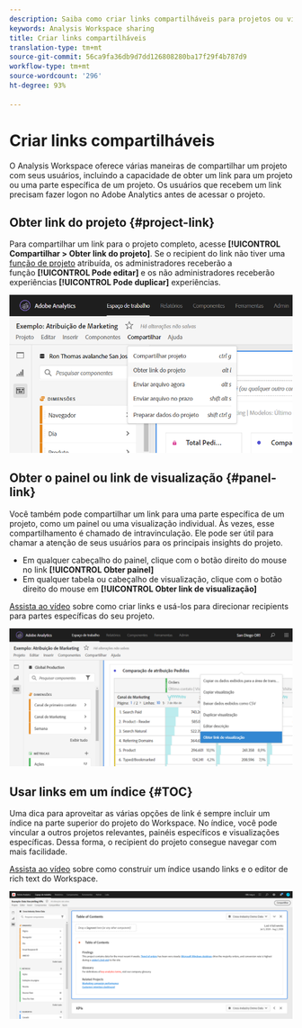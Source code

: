 ```yaml
---
description: Saiba como criar links compartilháveis para projetos ou visualizações
keywords: Analysis Workspace sharing
title: Criar links compartilháveis
translation-type: tm+mt
source-git-commit: 56ca9fa36db9d7dd126808280ba17f29f4b787d9
workflow-type: tm+mt
source-wordcount: '296'
ht-degree: 93%

---
```



# Criar links compartilháveis

O Analysis Workspace oferece várias maneiras de compartilhar um projeto com seus usuários, incluindo a capacidade de obter um link para um projeto ou uma parte específica de um projeto. Os usuários que recebem um link precisam fazer logon no Adobe Analytics antes de acessar o projeto.

## Obter link do projeto {#project-link}

Para compartilhar um link para o projeto completo, acesse **[!UICONTROL Compartilhar > Obter link do projeto]**. Se o recipient do link não tiver uma [função de projeto](https://docs.adobe.com/content/help/pt-BR/analytics/analyze/analysis-workspace/curate-share/share-projects.html) atribuída, os administradores receberão a função **[!UICONTROL Pode editar]** e os não administradores receberão experiências **[!UICONTROL Pode duplicar]** experiências.

![](assets/get-project-link.png)

## Obter o painel ou link de visualização {#panel-link}

Você também pode compartilhar um link para uma parte específica de um projeto, como um painel ou uma visualização individual. Às vezes, esse compartilhamento é chamado de intravinculação. Ele pode ser útil para chamar a atenção de seus usuários para os principais insights do projeto.

* Em qualquer cabeçalho do painel, clique com o botão direito do mouse no link **[!UICONTROL Obter painel]**
* Em qualquer tabela ou cabeçalho de visualização, clique com o botão direito do mouse em **[!UICONTROL Obter link de visualização]**

[Assista ao vídeo](https://docs.adobe.com/content/help/en/analytics-learn/tutorials/analysis-workspace/visualizations/intra-linking-in-analysis-workspace.html) sobre como criar links e usá-los para direcionar recipients para partes específicas do seu projeto.

![](assets/get-viz-link.png)

## Usar links em um índice {#TOC}

Uma dica para aproveitar as várias opções de link é sempre incluir um índice na parte superior do projeto do Workspace. No índice, você pode vincular a outros projetos relevantes, painéis específicos e visualizações específicas. Dessa forma, o recipient do projeto consegue navegar com mais facilidade.

[Assista ao vídeo](https://docs.adobe.com/content/help/en/analytics-learn/tutorials/analysis-workspace/navigating-workspace-projects/create-a-toc-in-analysis-workspace.html) sobre como construir um índice usando links e o editor de rich text do Workspace.

![](assets/toc.png)